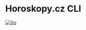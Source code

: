 # Horoskopy.cz CLI

[![Go](https://github.com/kozaktomas/horoskopycli/actions/workflows/go.yml/badge.svg)](https://github.com/kozaktomas/horoskopycli/actions/workflows/go.yml)

